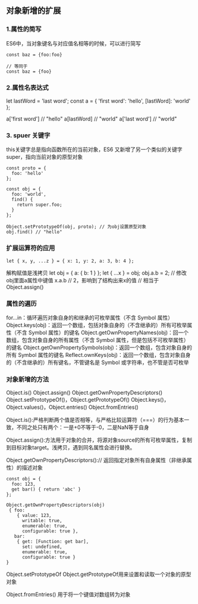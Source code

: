 ## 对象新增的扩展

### 1.属性的简写
ES6中，当对象键名与对应值名相等的时候，可以进行简写

```
const baz = {foo:foo}

// 等同于
const baz = {foo}

```

### 2.属性名表达式

let lastWord = 'last word';
const a = {
  'first word': 'hello',
  [lastWord]: 'world'
};

a['first word'] // "hello"
a[lastWord] // "world"
a['last word'] // "world"

### 3. spuer 关键字 
this关键字总是指向函数所在的当前对象，ES6 又新增了另一个类似的关键字super，指向当前对象的原型对象
```
const proto = {
  foo: 'hello'
};

const obj = {
  foo: 'world',
  find() {
    return super.foo;
  }
};

Object.setPrototypeOf(obj, proto); // 为obj设置原型对象
obj.find() // "hello"

```

### 扩展运算符的应用
```
let { x, y, ...z } = { x: 1, y: 2, a: 3, b: 4 };
```
解构赋值是浅拷贝
let obj = { a: { b: 1 } };
let { ...x } = obj;
obj.a.b = 2; // 修改obj里面a属性中键值
x.a.b // 2，影响到了结构出来x的值  // 相当于 Object.assign()

### 属性的遍历
for...in：循环遍历对象自身的和继承的可枚举属性（不含 Symbol 属性）
Object.keys(obj)：返回一个数组，包括对象自身的（不含继承的）所有可枚举属性（不含 Symbol 属性）的键名
Object.getOwnPropertyNames(obj)：回一个数组，包含对象自身的所有属性（不含 Symbol 属性，但是包括不可枚举属性）的键名
Object.getOwnPropertySymbols(obj)：返回一个数组，包含对象自身的所有 Symbol 属性的键名
Reflect.ownKeys(obj)：返回一个数组，包含对象自身的（不含继承的）所有键名，不管键名是 Symbol 或字符串，也不管是否可枚举


### 对象新增的方法
Object.is()
Object.assign()
Object.getOwnPropertyDescriptors()
Object.setPrototypeOf()，Object.getPrototypeOf()
Object.keys()，Object.values()，Object.entries()
Object.fromEntries()

Object.is():严格判断两个值是否相等，与严格比较运算符（===）的行为基本一致，不同之处只有两个：一是+0不等于-0，二是NaN等于自身

Object.assign():方法用于对象的合并，将源对象source的所有可枚举属性，复制到目标对象target。浅拷贝，遇到同名属性会进行替换。

Object.getOwnPropertyDescriptors():// 返回指定对象所有自身属性（非继承属性）的描述对象
```
const obj = {
  foo: 123,
  get bar() { return 'abc' }
};

Object.getOwnPropertyDescriptors(obj)
 { foo:
    { value: 123,
      writable: true,
      enumerable: true,
      configurable: true },
   bar:
    { get: [Function: get bar],
      set: undefined,
      enumerable: true,
      configurable: true }
}
```

Object.setPrototypeOf Object.getPrototypeOf用来设置和读取一个对象的原型对象

Object.fromEntries() 用于将一个键值对数组转为对象
